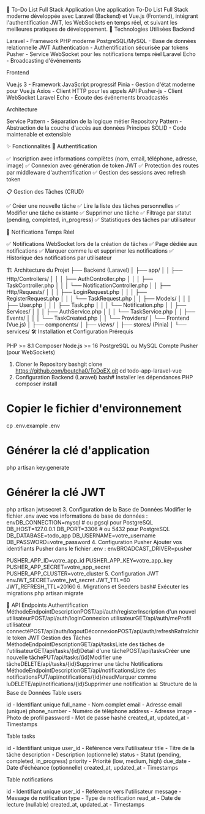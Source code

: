 📝 To-Do List Full Stack Application
Une application To-Do List Full Stack moderne développée avec Laravel (Backend) et Vue.js (Frontend), intégrant l'authentification JWT, les WebSockets en temps réel, et suivant les meilleures pratiques de développement.
🚀 Technologies Utilisées
Backend

Laravel - Framework PHP moderne
PostgreSQL/MySQL - Base de données relationnelle
JWT Authentication - Authentification sécurisée par tokens
Pusher - Service WebSocket pour les notifications temps réel
Laravel Echo - Broadcasting d'événements

Frontend

Vue.js 3 - Framework JavaScript progressif
Pinia - Gestion d'état moderne pour Vue.js
Axios - Client HTTP pour les appels API
Pusher-js - Client WebSocket
Laravel Echo - Écoute des événements broadcastés

Architecture

Service Pattern - Séparation de la logique métier
Repository Pattern - Abstraction de la couche d'accès aux données
Principes SOLID - Code maintenable et extensible

✨ Fonctionnalités
🔐 Authentification

✅ Inscription avec informations complètes (nom, email, téléphone, adresse, image)
✅ Connexion avec génération de token JWT
✅ Protection des routes par middleware d'authentification
✅ Gestion des sessions avec refresh token

📋 Gestion des Tâches (CRUD)

✅ Créer une nouvelle tâche
✅ Lire la liste des tâches personnelles
✅ Modifier une tâche existante
✅ Supprimer une tâche
✅ Filtrage par statut (pending, completed, in_progress)
✅ Statistiques des tâches par utilisateur

🔔 Notifications Temps Réel

✅ Notifications WebSocket lors de la création de tâches
✅ Page dédiée aux notifications
✅ Marquer comme lu et supprimer les notifications
✅ Historique des notifications par utilisateur

🏗️ Architecture du Projet
├── Backend (Laravel)
│   ├── app/
│   │   ├── Http/Controllers/
│   │   │   ├── AuthController.php
│   │   │   ├── TaskController.php
│   │   │   └── NotificationController.php
│   │   ├── Http/Requests/
│   │   │   ├── LoginRequest.php
│   │   │   ├── RegisterRequest.php
│   │   │   └── TaskRequest.php
│   │   ├── Models/
│   │   │   ├── User.php
│   │   │   ├── Task.php
│   │   │   └── Notification.php
│   │   ├── Services/
│   │   │   ├── AuthService.php
│   │   │   └── TaskService.php
│   │   ├── Events/
│   │   │   └── TaskCreated.php
│   │   └── Providers/
│   └── Frontend (Vue.js)
│       ├── components/
│       ├── views/
│       ├── stores/ (Pinia)
│       └── services/
🛠️ Installation et Configuration
Prérequis

PHP >= 8.1
Composer
Node.js >= 16
PostgreSQL ou MySQL
Compte Pusher (pour WebSockets)

1. Cloner le Repository
bashgit clone https://github.com/boutcha0/ToDoEX.git
cd todo-app-laravel-vue
2. Configuration Backend (Laravel)
bash# Installer les dépendances PHP
composer install

# Copier le fichier d'environnement
cp .env.example .env

# Générer la clé d'application
php artisan key:generate

# Générer la clé JWT
php artisan jwt:secret
3. Configuration de la Base de Données
Modifier le fichier .env avec vos informations de base de données :
envDB_CONNECTION=mysql  # ou pgsql pour PostgreSQL
DB_HOST=127.0.0.1
DB_PORT=3306  # ou 5432 pour PostgreSQL
DB_DATABASE=todo_app
DB_USERNAME=votre_username
DB_PASSWORD=votre_password
4. Configuration Pusher
Ajouter vos identifiants Pusher dans le fichier .env :
envBROADCAST_DRIVER=pusher

PUSHER_APP_ID=votre_app_id
PUSHER_APP_KEY=votre_app_key
PUSHER_APP_SECRET=votre_app_secret
PUSHER_APP_CLUSTER=votre_cluster
5. Configuration JWT
envJWT_SECRET=votre_jwt_secret
JWT_TTL=60
JWT_REFRESH_TTL=20160
6. Migrations et Seeders
bash# Exécuter les migrations
php artisan migrate

🔌 API Endpoints
Authentification
MéthodeEndpointDescriptionPOST/api/auth/registerInscription d'un nouvel utilisateurPOST/api/auth/loginConnexion utilisateurGET/api/auth/meProfil utilisateur connectéPOST/api/auth/logoutDéconnexionPOST/api/auth/refreshRafraîchir le token JWT
Gestion des Tâches
MéthodeEndpointDescriptionGET/api/tasksListe des tâches de l'utilisateurGET/api/tasks/{id}Détail d'une tâchePOST/api/tasksCréer une nouvelle tâchePUT/api/tasks/{id}Modifier une tâcheDELETE/api/tasks/{id}Supprimer une tâche
Notifications
MéthodeEndpointDescriptionGET/api/notificationsListe des notificationsPUT/api/notifications/{id}/readMarquer comme luDELETE/api/notifications/{id}Supprimer une notification
📊 Structure de la Base de Données
Table users

id - Identifiant unique
full_name - Nom complet
email - Adresse email (unique)
phone_number - Numéro de téléphone
address - Adresse
image - Photo de profil
password - Mot de passe hashé
created_at, updated_at - Timestamps

Table tasks

id - Identifiant unique
user_id - Référence vers l'utilisateur
title - Titre de la tâche
description - Description (optionnelle)
status - Statut (pending, completed, in_progress)
priority - Priorité (low, medium, high)
due_date - Date d'échéance (optionnelle)
created_at, updated_at - Timestamps

Table notifications

id - Identifiant unique
user_id - Référence vers l'utilisateur
message - Message de notification
type - Type de notification
read_at - Date de lecture (nullable)
created_at, updated_at - Timestamps
